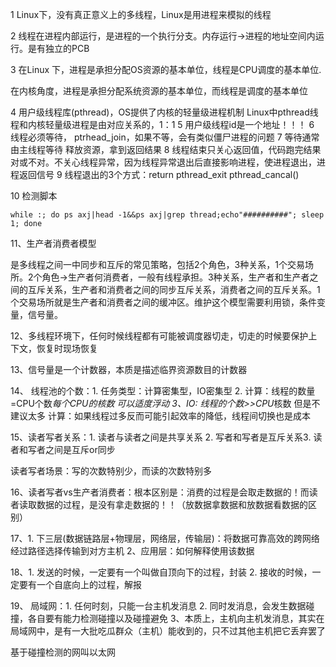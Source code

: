 1 Linux下，没有真正意义上的多线程，Linux是用进程来模拟的线程

2 线程在进程内部运行，是进程的一个执行分支。内存运行->进程的地址空间内运行。是有独立的PCB

3  在Linux 下，进程是承担分配OS资源的基本单位，线程是CPU调度的基本单位.

在内核角度，进程是承担分配系统资源的基本单位，而线程是调度的基本单位

4  用户级线程库(pthread)，OS提供了内核的轻量级进程机制
Linux中pthread线程和内核轻量级进程是由对应关系的，1：1
5 用户级线程id是一个地址！！！
6 线程必须等待， ptrhead_join，如果不等，会有类似僵尸进程的问题
7 等待通常由主线程等待        释放资源，拿到返回结果
8  线程结束只关心返回值，代码跑完结果对或不对。不关心线程异常，因为线程异常退出后直接影响进程，使进程退出，进程返回信号
9 线程退出的3个方式：return pthread_exit  pthread_cancal()

10 检测脚本

`while :; do ps axj|head -1&&ps axj|grep thread;echo"##########"; sleep 1; done`

11、生产者消费者模型

是多线程之间一中同步和互斥的常见策略，包括2个角色，3种关系，1个交易场所。2个角色->生产者何消费者，一般有线程承担。3种关系，生产者和生产者之间的互斥关系，生产者和消费者之间的同步互斥关系，消费者之间的互斥关系。1个交易场所就是生产者和消费者之间的缓冲区。维护这个模型需要利用锁，条件变量，信号量。

12、多线程环境下，任何时候线程都有可能被调度器切走，切走的时候要保护上下文，恢复时现场恢复

13、信号量是一个计数器，本质是描述临界资源数目的计数器

14、 线程池的个数：1. 任务类型：计算密集型，IO密集型  2. 计算：线程的数量=CPU个数*每个CPU的核数 可以适度浮动    3、IO: 线程的个数>>CPU*核数  但是不建议太多    计算：如果线程过多反而可能引起效率的降低，线程间切换也是成本

15、读者写者关系：1. 读者与读者之间是共享关系 2. 写者和写者是互斥关系3. 读者和写者之间是互斥or同步

读者写者场景：写的次数特别少，而读的次数特别多

16、读者写者vs生产者消费者：根本区别是：消费的过程是会取走数据的！而读者读取数据的过程，是没有拿走数据的！！（放数据拿数据和放数据看数据的区别）

17、1. 下三层(数据链路层+物理层，网络层，传输层)：将数据可靠高效的跨网络经过路径选择传输到对方主机           2、应用层：如何解释使用该数据

18、1. 发送的时候，一定要有一个叫做自顶向下的过程，封装  2. 接收的时候，一定要有一个自底向上的过程，解报

19、 局域网：1. 任何时刻，只能一台主机发消息   2. 同时发消息，会发生数据碰撞，各自要有能力检测碰撞以及碰撞避免   3、本质上，主机向主机发消息，其实在局域网中，是有一大批吃瓜群众（主机）能收到的，只不过其他主机把它丢弃罢了

基于碰撞检测的网叫以太网

